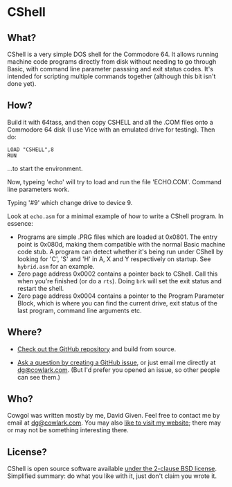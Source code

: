 CShell
======


What?
-----

CShell is a very simple DOS shell for the Commodore 64. It allows running
machine code programs directly from disk without needing to go through Basic,
with command line parameter passsing and exit status codes. It's intended for
scripting multiple commands together (although this bit isn't done yet).


How?
----

Build it with 64tass, and then copy CSHELL and all the .COM files onto a
Commodore 64 disk (I use Vice with an emulated drive for testing). Then do:

    LOAD "CSHELL",8
	RUN

...to start the environment.

Now, typeing 'echo' will try to load and run the file 'ECHO.COM'. Command line
parameters work.

Typing '#9' which change drive to device 9.

Look at `echo.asm` for a minimal example of how to write a CShell program. In essence:

  - Programs are simple .PRG files which are loaded at 0x0801. The entry point
	is 0x080d, making them compatible with the normal Basic machine code stub.
	A program can detect whether it's being run under CShell by looking for
	'C', 'S' and 'H' in A, X and Y respectively on startup. See `hybrid.asm`
	for an example.
  - Zero page address 0x0002 contains a pointer back to CShell. Call this when
	you're finished (or do a `rts`). Doing `brk` will set the exit status and
	restart the shell.
  - Zero page address 0x0004 contains a pointer to the Program Parameter Block,
	which is where you can find the current drive, exit status of the last
	program, command line arguments etc.


Where?
------

- [Check out the GitHub repository](http://github.com/davidgiven/cshell) and
  build from source.

- [Ask a question by creating a GitHub
  issue](https://github.com/davidgiven/cshell/issues/new), or just email me
  directly at [dg@cowlark.com](mailto:dg@cowlark.com). (But I'd prefer you
  opened an issue, so other people can see them.)


Who?
----

Cowgol was written mostly by me, David Given.  Feel free to contact me by email
at [dg@cowlark.com](mailto:dg@cowlark.com). You may also [like to visit my
website](http://cowlark.com); there may or may not be something interesting
there.


License?
--------

CShell is  open source software available [under the 2-clause BSD
license](https://github.com/davidgiven/cshell/blob/master/COPYING). Simplified
summary: do what you like with it, just don't claim you wrote it.


